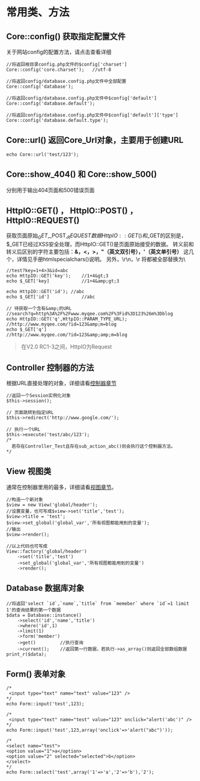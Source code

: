 常用类、方法
============

Core::config() 获取指定配置文件
------------
关于网站config的配置方法，请点击查看详细

    //将返回根目录config.php文件的$config['charset']
    Core::config('core.charset');	//utf-8
    
    //将返回config/database.config.php文件中全部配置
    Core::config('database');
    
    //将返回config/database.config.php文件中$config['default']
    Core::config('database.default');
    
    //将返回config/database.config.php文件中$config['default']['type']
    Core::config('database.default.type');


Core::url() 返回Core_Url对象，主要用于创建URL
------------

    echo Core::url('test/123');


Core::show_404() 和 Core::show_500()
------------------
分别用于输出404页面和500错误页面

HttpIO::GET() ， HttpIO::POST() ， HttpIO::REQUEST()
-----------------
获取页面原始$_GET,$_POST,$_REQUEST数据
HttpIO::GET()和$_GET的区别是，$_GET已经过XSS安全处理，而HttpIO::GET()是页面原始接受的数据。
转义前和转义后区别的字符主要包括：**&amp;，&lt;，&gt;，&quot;（英文双引号），&#039;（英文单引号）** 这几个，详情见手册htmlspecialchars()说明。
另外，\r\n，\r 将都被全部替换为\

    //test?key=1+4>3&id=abc
    echo HttpIO::GET('key');	//1+4&gt;3
    echo $_GET['key]			//1+4&amp;gt;3
    
    echo HttpIO::GET('id');	//abc
    echo $_GET['id']			//abc
    
    // 待获取一个含有&amp;的URL
    //search?q=http%3A%2F%2Fwww.myqee.com%2F%3Fid%3D123%26m%3Dblog
    echo HttpIO::GET('q',HttpIO::PARAM_TYPE_URL);	//http://www.myqee.com/?id=123&amp;m=blog
    echo $_GET['q'] 								//http://www.myqee.com/?id=123&amp;amp;m=blog

>在V2.0 RC1-3之间，HttpIO为Request


Controller 控制器的方法
-------------------
根据URL直接处理的对象，详细请看[控制器章节](mvc.controller.html)
    
    //返回一个Session实例化对象
    $this->session();
    
    // 页面跳转到指定URL
    $this->redirect('http://www.google.com/');
    
    // 执行一个URL
    $this->execute('test/abc/123');
    /*
      若存在Controller_Test且存在sub_action_abc()则会执行这个控制器方法。
    */



View 视图类
-------------------
通常在控制器里用的最多，详细请看[视图章节](mvc.view.html)。

    //构造一个新对象
    $view = new View('global/header');
    //设置变量，也可写成$view->set('title','test');
    $view->title = 'test';
    $view->set_global('global_var','所有视图都能用到的变量');
    //输出
    $view->render();
    
    //以上代码也可写成
    View::factory('global/header')
    	->set('title','test')
    	->set_global('global_var','所有视图都能用到的变量')
    	->render();


Database 数据库对象
---------------------

    //将返回'select `id`,`name`,`title` from `memeber` where `id`=1 limit 1'的查询结果的第一个数据
    $data = Database::instance()
    	->select('id','name','title')
    	->where('id',1)
    	->limit(1)
    	->form('member')
    	->get()			//执行查询
    	->current();	//返回第一行数据，若执行->as_array()则返回全部数组数据
    print_r($data);


Form() 表单对象
--------------------

    /*
     <input type="text" name="text" value="123" />
    */
    echo Form::input('test',123);
    
    /*
     <input type="text" name="test" value="123" onclick="alert('abc')" />
    */
    echo Form::input('test',123,array('onclick'=>'alert("abc")'));
    
    /*
    <select name="test">
    <option value="1">a</option>
    <option value="2" selected="selected">b</option>
    </select>
    */
    echo Form::select('test',array('1'=>'a','2'=>'b'),'2');


